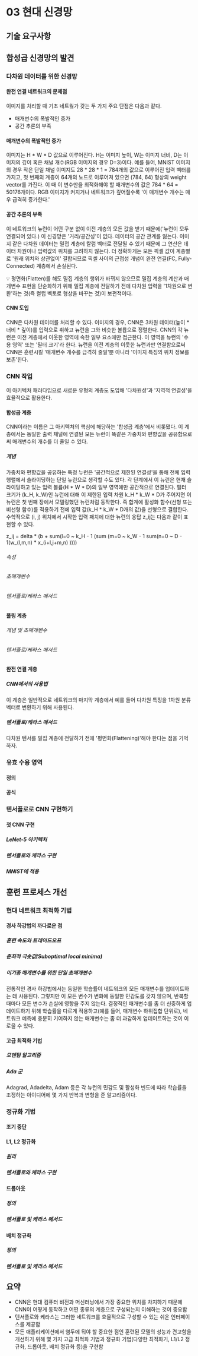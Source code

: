 # 03 현대 신경망

## 기술 요구사항

## 합성곱 신경망의 발견

### 다차원 데이터를 위한 신경망

#### 완전 연결 네트워크의 문제점
이미지를 처리할 때 기초 네트웤가 갖는 두 가지 주요 단점은 다음과 같다.

- 매개변수의 폭발적인 증가
- 공간 추론의 부족

#### 매개변수의 폭발적인 증가
이미지는 H * W * D 값으로 이루어진다. H는 이미지 높이, W는 이미지 너비, D는 이미지의 깊이 혹은 채널 개수(RGB 이미지의 경우 D=3)이다. 예를 들어, MNIST 이미지의 경우 작은 단일 채널 이미지도 28 * 28 * 1 = 784개의 값으로 이루어진 입력 벡터를 가지고, 첫 번째의 계층이 64개의 노드로 이루어져 있으면 (784, 64) 형상의 weight vector를 가진다. 이 때 이 변수만을 최적화해야 할 매개변수의 값은 784 * 64 = 50176개이다. RGB 이미지가 커지거나 네트워크가 깊어질수록 '이 매개변수 개수는 매우 급격히 증가한다.'

#### 공간 추론의 부족
이 네트워크의 뉴런이 어떤 구분 없이 이전 계층의 모든 값을 받기 때문에('뉴런이 모두 연결되어 있다.) 이 신경망은 '거리/공간성'이 없다. 데이터의 공간 관계를 잃는다. 이미지 같은 다차원 데이터는 밀접 계층에 칼럼 벡터로 전달될 수 있기 때문에 그 연산은 데이터 차원이나 입력값의 위치를 고려하지 않는다. 더 정확하게는 모든 픽셀 값이 계층별로 '원래 위치와 상관없이' 결합되므로 픽셀 사이의 근접성 개념이 완전 연결(FC, Fully-Connected) 계층에서 손실된다.

:bulb: 평면화(Flatten)를 해도 밀집 계층의 행위가 바뀌지 않으므로 밀집 계층의 계산과 매개변수 표현을 단순화하기 위해 밀집 계층에 전달하기 전에 다차원 입력을 '1차원으로 변환'하는 것(즉 컬럽 벡토로 형상을 바꾸는 것)이 보편적이다.

#### CNN 도입

CNN은 다차원 데이터를 처리할 수 있다. 이미지의 경우, CNN은 3차원 데이터(높이 * 너비 * 깊이)를 입력으로 취하고 뉴런을 그와 비슷한 볼륨으로 정렬한다. CNN의 각 뉴런은 이전 계층에서 이웃한 영역에 속한 일부 요소에만 접근한다. 이 영역을 뉴런의 '수용 영역' 또는 '필터 크기'라 한다. 뉴런을 이전 계층의 이웃한 뉴런과만 연결함으로써 CNN은 훈련시킬 '매개변수 개수를 급격히 줄일'뿐 아니라 '이미지 특징의 위치 정보를 보존'한다.

### CNN 작업
이 아키텍처 패러다임으로 새로운 유형의 계층도 도입해 '다차원성'과 '지역적 연결성'을 효율적으로 활용한다.

#### 합성곱 계층
CNN이라는 이름은 그 아키텍처의 핵심에 해당하는 '합성곱 계층'에서 비롯됐다. 이 계층에서는 동일한 출력 채널에 연결된 모든 뉴런이 똑같은 가중치와 편향값을 공유함으로써 매개변수의 개수를 더 줄일 수 있다.

##### 개념
가중치와 편향값을 공유하는 특정 뉴런은 '공간적으로 제한된 연결성'을 통해 전체 입력 행렬에서 슬라이딩하는 단일 뉴런으로 생각할 수도 있다. 각 단계에서 이 뉴런은 현재 슬라이딩하고 있는 입력 볼륨(H * W * D)의 일부 영역에만 공간적으로 연결된다. 필터 크기가 (k_H, k_W)인 뉴런에 대해 이 제한된 입력 차원 k_H * k_W * D가 주어지면 이 뉴런은 첫 번째 장에서 모델링했던 뉴런처럼 동작한다. 즉 합계에 활성화 함수(선형 또는 비선형 함수)를 적용하기 전에 입력 값(k_H * k_W * D개의 값)을 선형으로 결합한다. 수학적으로 (i, j) 위치에서 시작한 입력 패치에 대한 뉴런의 응답 z_ij는 다음과 같이 표현할 수 있다.

z_ij = delta * (b + sum(l=0 ~ k_H - 1 (sum (m=0 ~ k_W - 1 sum(n=0 ~ D - 1(w_(l,m,n) * x_(i+l,j+m,n) ))))

###### 속성

###### 초매개변수

###### 텐서플로/케라스 메서드

#### 풀링 계층

###### 개념 및 초매개변수

###### 텐서플로/케라스 메서드

#### 완전 연결 계층

##### CNN에서의 사용법
이 계층은 일반적으로 네트워크의 마지막 계층에서 예를 들어 다차원 특징을 1차원 분류 벡터로 변환하기 위해 사용된다.

##### 텐서플로/케라스 메서드
다차원 텐서를 밀집 계층에 전달하기 전에 '평면화(Flattening)'해야 한다는 점을 기억하자.

### 유효 수용 영역

#### 정의

#### 공식

### 텐서플로로 CNN 구현하기

#### 첫 CNN 구현

##### LeNet-5 아키텍처

##### 텐서플로와 케라스 구현

##### MNIST에 적용

## 훈련 프로세스 개선

### 현대 네트워크 최적화 기법

#### 경사 하강법의 까다로운 점

##### 훈련 속도와 트레이드오프

##### 준최적 극솟값(Suboptimal local minima)

##### 이기종 매개변수를 위한 단일 초매개변수
전통적인 경사 하강법에서는 동일한 학습률이 네트워크의 모든 매개변수를 업데이트하는 데 사용된다. 그렇지만 이 모든 변수가 변화에 동일한 민감도를 갖지 않으며, 반복할 때마다 모든 변수가 손실에 영향을 주지 않는다. 결정적인 매개변수를 좀 더 신중하게 업데이트하기 위해 학습률을 다르게 적용하고(예를 들어, 매개변수 하위집합 단위로), 네트워크 예측에 충분히 기여하지 않는 매개변수는 좀 더 과감하게 업데이트하는 것이 이로울 수 있다.

#### 고급 최적화 기법

##### 모멘텀 알고리즘

##### Ada 군
Adagrad, Adadelta, Adam 등은 각 뉴런의 민감도 및 활성화 빈도에 따라 학습률을 조정하는 아이디어에 몇 가지 반복과 변형을 준 알고리즘이다.

### 정규화 기법

#### 조기 중단

#### L1, L2 정규화

##### 원리

##### 텐서플로와 케라스 구현

#### 드롭아웃

##### 정의

##### 텐서플로 및 케라스 메서드

#### 배치 정규화

##### 정의

##### 텐서플로 및 케라스 메서드

## 요약
- CNN은 현대 컴퓨터 비전과 머신러닝에서 가장 중요한 위치를 차지하기 때문에 CNN이 어떻게 동작하고 어떤 종류의 계층으로 구성되는지 이해하는 것이 중요함
- 텐서플로와 케라스는 그러한 네트워크를 효율적으로 구성할 수 있는 쉬운 인터페이스를 제공함
- 모든 애플리케이션에서 염두에 둬야 할 중요한 점인 훈련된 모델의 성능과 견고함을 개선하기 위해 몇 가지 고급 최적화 기법과 정규화 기법(다양한 최적화기, L1/L2 정규화, 드롭아웃, 배치 정규화 등)을 구현함
